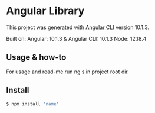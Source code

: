 # Angular Library

This project was generated with [Angular CLI](https://github.com/angular/angular-cli) version 10.1.3.

Built on: Angular: 10.1.3 & Angular CLI: 10.1.3 Node: 12.18.4

## Usage & how-to

For usage and read-me run ng s in project root dir.

## Install

```bash
$ npm install 'name'
```
